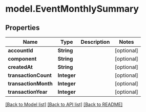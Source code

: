 # model.EventMonthlySummary

## Properties
Name | Type | Description | Notes
------------ | ------------- | ------------- | -------------
**accountId** | **String** |  | [optional] 
**component** | **String** |  | [optional] 
**createdAt** | **String** |  | [optional] 
**transactionCount** | **Integer** |  | [optional] 
**transactionMonth** | **Integer** |  | [optional] 
**transactionYear** | **Integer** |  | [optional] 

[[Back to Model list]](../README.md#documentation-for-models) [[Back to API list]](../README.md#documentation-for-api-endpoints) [[Back to README]](../README.md)


